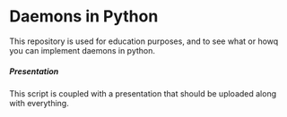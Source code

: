 # Daemons in Python
This repository is used for education purposes, and to see what or howq you can implement daemons in python.

##### Presentation
This script is coupled with a presentation that should be uploaded along with everything.
